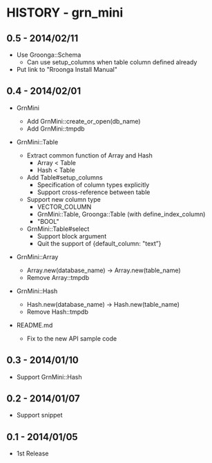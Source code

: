 # HISTORY - grn_mini

## 0.5 - 2014/02/11

- Use Groonga::Schema
  - Can use setup_columns when table column defined already
- Put link to "Rroonga Install Manual"

## 0.4 - 2014/02/01

- GrnMini
  - Add GrnMini::create_or_open(db_name)
  - Add GrnMini::tmpdb

- GrnMini::Table
  - Extract common function of Array and Hash
    - Array < Table
    - Hash < Table
  - Add Table#setup_columns
    - Specification of column types explicitly
    - Support cross-reference between table
  - Support new column type
    - VECTOR_COLUMN
    - GrnMini::Table, Groonga::Table (with define_index_column)
    - "BOOL"
  - GrnMini::Table#select
    - Support block argument
    - Quit the support of {default_column: "text”}

- GrnMini::Array
  - Array.new(database_name) -> Array.new(table_name)
  - Remove Array::tmpdb

- GrnMini::Hash
  - Hash.new(database_name) -> Hash.new(table_name)
  - Remove Hash::tmpdb

- README.md
  - Fix to the new API sample code

## 0.3 - 2014/01/10

- Support GrnMini::Hash

## 0.2 - 2014/01/07

- Support snippet

## 0.1 - 2014/01/05

- 1st Release
